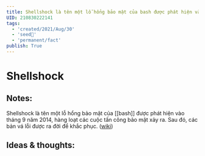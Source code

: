 ```yaml
---
title: Shellshock là tên một lỗ hổng bảo mật của bash được phát hiện vào tháng 9 năm 2014
UID: 210830222141
tags:
  - 'created/2021/Aug/30'
  - 'seed🥜'
  - 'permanent/fact'
publish: True
---
```

# Shellshock

## Notes:
Shellshock là tên một lỗ hổng bảo mật của [[bash]] được phát hiện vào tháng 9 năm 2014, hàng loạt các cuộc tấn công bảo mật xảy ra. Sau đó, các bản vá lỗi được ra đời để khắc phục. ([wiki](https://www.codehub.com.vn/Bash-va-Shell-khac-nhau-nhu-the-nao))

## Ideas & thoughts:
